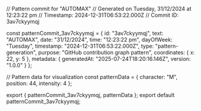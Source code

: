 // Pattern commit for "AUTOMAX"
// Generated on Tuesday, 31/12/2024 at 12:23:22 pm
// Timestamp: 2024-12-31T06:53:22.000Z
// Commit ID: 3av7ckyymqj

const patternCommit_3av7ckyymqj = {
  id: "3av7ckyymqj",
  text: "AUTOMAX",
  date: "31/12/2024",
  time: "12:23:22 pm",
  dayOfWeek: "Tuesday",
  timestamp: "2024-12-31T06:53:22.000Z",
  type: "pattern-generation",
  purpose: "GitHub contribution graph pattern",
  coordinates: {
    x: 22,
    y: 5
  },
  metadata: {
    generatedAt: "2025-07-24T18:20:16.146Z",
    version: "1.0.0"
  }
};

// Pattern data for visualization
const patternData = {
  character: "M",
  position: 44,
  intensity: 4
};

export { patternCommit_3av7ckyymqj, patternData };
export default patternCommit_3av7ckyymqj;

